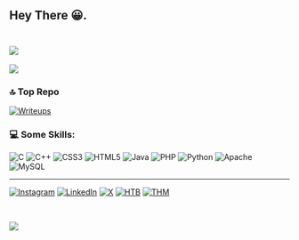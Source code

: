 ## Hey There 😀. <br/><br/> 

![](https://github-readme-stats.vercel.app/api?username=MuGiWaRa047&theme=tokyonight&show_icons=true&count_private=true)<br/> <br/>
![](https://github-readme-stats.vercel.app/api/top-langs/?username=MuGiWaRa047&theme=tokyonight&show_icons=true&count_private=true&layout=compact)



### 🔝 Top Repo
[![Writeups](https://github-readme-stats-sigma-five.vercel.app/api/pin/?username=MuGiWaRa047&limit=2&theme=dark&repo=Writeups)](https://github.com/MuGiWaRa047/Writeups)
<!--
[![Writeups](https://github-readme-stats-sigma-five.vercel.app/api/pin/?username=MuGiWaRa047&theme=blue-green&repo=Writeups&show_icons=true)](https://github.com/MugiWaRa047/Writeups#readme) 
-->

### 💻 Some Skills: 
![C](https://img.shields.io/badge/c-%2300599C.svg?style=for-the-badge&logo=c&logoColor=white) ![C++](https://img.shields.io/badge/c++-%2300599C.svg?style=for-the-badge&logo=c%2B%2B&logoColor=white) ![CSS3](https://img.shields.io/badge/css3-%231572B6.svg?style=for-the-badge&logo=css3&logoColor=white) ![HTML5](https://img.shields.io/badge/html5-%23E34F26.svg?style=for-the-badge&logo=html5&logoColor=white) ![Java](https://img.shields.io/badge/java-%23ED8B00.svg?style=for-the-badge&logo=openjdk&logoColor=white) ![PHP](https://img.shields.io/badge/php-%23777BB4.svg?style=for-the-badge&logo=php&logoColor=white) ![Python](https://img.shields.io/badge/python-3670A0?style=for-the-badge&logo=python&logoColor=ffdd54) ![Apache](https://img.shields.io/badge/apache-%23D42029.svg?style=for-the-badge&logo=apache&logoColor=white) ![MySQL](https://img.shields.io/badge/mysql-%2300000f.svg?style=for-the-badge&logo=mysql&logoColor=white)



---

[![Instagram](https://img.shields.io/badge/-Instagram-000000?style=plastic&logo=Instagram)](https://instagram.com/navajsama_47)
[![LinkedIn](https://img.shields.io/badge/-LinkedIn-000000?logo=linkedin&style=plastic)](https://www.linkedin.com/in/navaj-sama-a61aa6258)
[![X](https://img.shields.io/badge/X-black.svg?logo=X&style=plastic)](https://x.com/p1r473_047) 
[![HTB](https://img.shields.io/badge/-HackTheBox-000000?style=plastic&logo=hackthebox)](https://app.hackthebox.com/users/1452507) 
[![THM](https://img.shields.io/badge/-TryHackMe-000000?logo=tryhackme&logoColor=red&style=plastic)](https://tryhackme.com/p/Anonnymos) 

<!--
[![Discord URL](https://img.shields.io/badge/-Discord-000000?logo=discord&style=plastic)](http://discordapp.com/users/759615120820928513) 
[![LinkedIn](https://img.shields.io/badge/-LinkedIn-000000?logo=linkedin&style=plastic)](https://linkedin.com/in/aftab-sama)
[![Twitter](https://img.shields.io/badge/-Twitter-000000?style=plastic&logo=Twitter)](https://twitter.com/AftabSama700) 
[![Medium](https://img.shields.io/badge/-Medium-000000?logo=medium&style=plastic)](https://medium.com/@Aftab700) 
[![Telegram](https://img.shields.io/badge/-Telegram-000000?style=plastic&logo=Telegram)](https://tttttt.me/Jack_Sparrow_1337) 
[![YouTube](https://img.shields.io/badge/-YouTube-000000?style=plastic&logo=YouTube&logoColor=FC2503)](https://youtube.com/@Aftab700) 
[![Mail](https://img.shields.io/badge/-Mail-000000?style=plastic&logo=gmail&logoColor=FC2503)](mailto:mrmr40873@gmail.com) 
[![Instagram](https://img.shields.io/badge/-Instagram-000000?style=plastic&logo=Instagram)](https://instagram.com/aftab__sama)

-->




<br/>

[![](https://visitcount.itsvg.in/api?id=MuGiWaRa047&icon=0&color=1)](https://visitcount.itsvg.in)







